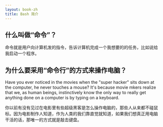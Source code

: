 ```yaml
---
layout: book-zh
title: Bash 简介
---
```


## 什么叫做“命令”？

命令就是用户向计算机发的指令，告诉计算机完成一个我想要的的任务，比如说给我启动一个程序。

## 为什么要采用“命令行”的方式来操作电脑？

Have you ever noticed in the movies when the "super hacker" sits down at
the computer, he never touches a mouse? It's because movie mkers realize that
we, as human beings, instinctively know the only way to really get anything
done on a computer is by typing on a keyboard.

你以前有没有见过在电影里有些超级黑客是怎么操作电脑的，那些人从来都不碰鼠标。因为电影制作人知道，作为人类的我们靠直觉就知道，如果我们想真正用电脑干活的话，那唯一的方式就是敲击键盘。



